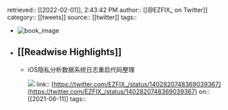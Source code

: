retrieved:: [[2022-02-01]], 2:43:42 PM
              author:: [[@EZFIX_ on Twitter]]
              category:: [[tweets]]
              source:: [[twitter]]
              tags::

- ![book_image](https://pbs.twimg.com/profile_images/1320269221977190401/jy3u_zNs.jpg)
- ## [[Readwise Highlights]]
	- iOS隐私分析数据系统日志重启代码整理 
	  
	  ![](https://pbs.twimg.com/media/E3fSCAWVgAA8dFH.jpg)
	                link:: [https://twitter.com/EZFIX_/status/1402820748369039367](https://twitter.com/EZFIX_/status/1402820748369039367)
	                on:: [[2021-06-11]]
	                tags::